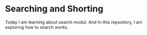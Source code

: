 # Searching and Shorting
Today I am learning about search modul. And In this repository, I am exploring how to search works.
